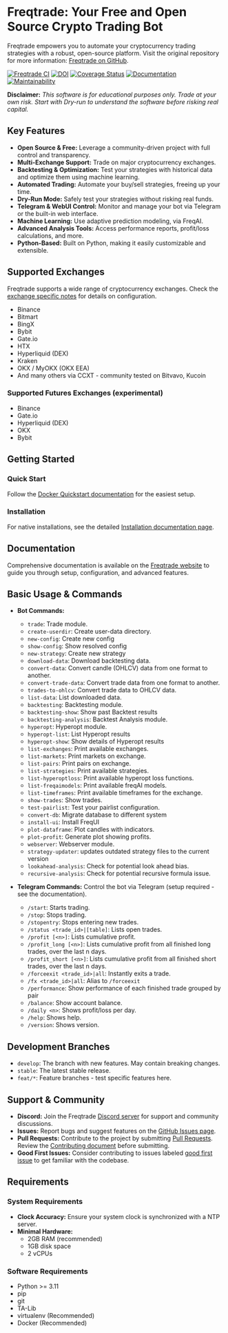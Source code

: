 # Freqtrade: Your Free and Open Source Crypto Trading Bot

Freqtrade empowers you to automate your cryptocurrency trading strategies with a robust, open-source platform.  Visit the original repository for more information: [Freqtrade on GitHub](https://github.com/freqtrade/freqtrade).

[![Freqtrade CI](https://github.com/freqtrade/freqtrade/actions/workflows/ci.yml/badge.svg?branch=develop)](https://github.com/freqtrade/freqtrade/actions/)
[![DOI](https://joss.theoj.org/papers/10.21105/joss.04864/status.svg)](https://doi.org/10.21105/joss.04864)
[![Coverage Status](https://coveralls.io/repos/github/freqtrade/freqtrade/badge.svg?branch=develop&service=github)](https://coveralls.io/github/freqtrade/freqtrade?branch=develop)
[![Documentation](https://readthedocs.org/projects/freqtrade/badge/)](https://www.freqtrade.io)
[![Maintainability](https://api.codeclimate.com/v1/badges/5737e6d668200b7518ff/maintainability)](https://codeclimate.com/github/freqtrade/freqtrade/maintainability)

**Disclaimer:** *This software is for educational purposes only.  Trade at your own risk.  Start with Dry-run to understand the software before risking real capital.*

## Key Features

*   **Open Source & Free:**  Leverage a community-driven project with full control and transparency.
*   **Multi-Exchange Support:** Trade on major cryptocurrency exchanges.
*   **Backtesting & Optimization:** Test your strategies with historical data and optimize them using machine learning.
*   **Automated Trading:**  Automate your buy/sell strategies, freeing up your time.
*   **Dry-Run Mode:** Safely test your strategies without risking real funds.
*   **Telegram & WebUI Control:** Monitor and manage your bot via Telegram or the built-in web interface.
*   **Machine Learning:**  Use adaptive prediction modeling, via FreqAI.
*   **Advanced Analysis Tools:** Access performance reports, profit/loss calculations, and more.
*   **Python-Based:** Built on Python, making it easily customizable and extensible.

## Supported Exchanges

Freqtrade supports a wide range of cryptocurrency exchanges.  Check the [exchange specific notes](docs/exchanges.md) for details on configuration.

*   Binance
*   Bitmart
*   BingX
*   Bybit
*   Gate.io
*   HTX
*   Hyperliquid (DEX)
*   Kraken
*   OKX / MyOKX (OKX EEA)
*   And many others via CCXT - community tested on Bitvavo, Kucoin

### Supported Futures Exchanges (experimental)

*   Binance
*   Gate.io
*   Hyperliquid (DEX)
*   OKX
*   Bybit

## Getting Started

### Quick Start

Follow the [Docker Quickstart documentation](https://www.freqtrade.io/en/stable/docker_quickstart/) for the easiest setup.

### Installation

For native installations, see the detailed [Installation documentation page](https://www.freqtrade.io/en/stable/installation/).

## Documentation

Comprehensive documentation is available on the [Freqtrade website](https://www.freqtrade.io) to guide you through setup, configuration, and advanced features.

## Basic Usage & Commands

*   **Bot Commands:**
    *   `trade`: Trade module.
    *   `create-userdir`: Create user-data directory.
    *   `new-config`: Create new config
    *   `show-config`: Show resolved config
    *   `new-strategy`: Create new strategy
    *   `download-data`: Download backtesting data.
    *   `convert-data`: Convert candle (OHLCV) data from one format to another.
    *   `convert-trade-data`: Convert trade data from one format to another.
    *   `trades-to-ohlcv`: Convert trade data to OHLCV data.
    *   `list-data`: List downloaded data.
    *   `backtesting`: Backtesting module.
    *   `backtesting-show`: Show past Backtest results
    *   `backtesting-analysis`: Backtest Analysis module.
    *   `hyperopt`: Hyperopt module.
    *   `hyperopt-list`: List Hyperopt results
    *   `hyperopt-show`: Show details of Hyperopt results
    *   `list-exchanges`: Print available exchanges.
    *   `list-markets`: Print markets on exchange.
    *   `list-pairs`: Print pairs on exchange.
    *   `list-strategies`: Print available strategies.
    *   `list-hyperoptloss`: Print available hyperopt loss functions.
    *   `list-freqaimodels`: Print available freqAI models.
    *   `list-timeframes`: Print available timeframes for the exchange.
    *   `show-trades`: Show trades.
    *   `test-pairlist`: Test your pairlist configuration.
    *   `convert-db`: Migrate database to different system
    *   `install-ui`: Install FreqUI
    *   `plot-dataframe`: Plot candles with indicators.
    *   `plot-profit`: Generate plot showing profits.
    *   `webserver`: Webserver module.
    *   `strategy-updater`: updates outdated strategy files to the current version
    *   `lookahead-analysis`: Check for potential look ahead bias.
    *   `recursive-analysis`: Check for potential recursive formula issue.

*   **Telegram Commands:** Control the bot via Telegram (setup required - see the documentation).
    *   `/start`: Starts trading.
    *   `/stop`: Stops trading.
    *   `/stopentry`: Stops entering new trades.
    *   `/status <trade_id>|[table]`: Lists open trades.
    *   `/profit [<n>]`: Lists cumulative profit.
    *   `/profit_long [<n>]`: Lists cumulative profit from all finished long trades, over the last n days.
    *   `/profit_short [<n>]`: Lists cumulative profit from all finished short trades, over the last n days.
    *   `/forceexit <trade_id>|all`: Instantly exits a trade.
    *   `/fx <trade_id>|all`: Alias to `/forceexit`
    *   `/performance`: Show performance of each finished trade grouped by pair
    *   `/balance`: Show account balance.
    *   `/daily <n>`: Shows profit/loss per day.
    *   `/help`: Shows help.
    *   `/version`: Shows version.

## Development Branches

*   `develop`:  The branch with new features.  May contain breaking changes.
*   `stable`:  The latest stable release.
*   `feat/*`:  Feature branches - test specific features here.

## Support & Community

*   **Discord:** Join the Freqtrade [Discord server](https://discord.gg/p7nuUNVfP7) for support and community discussions.
*   **Issues:** Report bugs and suggest features on the [GitHub Issues page](https://github.com/freqtrade/freqtrade/issues).
*   **Pull Requests:** Contribute to the project by submitting [Pull Requests](https://github.com/freqtrade/freqtrade/pulls).  Review the [Contributing document](https://github.com/freqtrade/freqtrade/blob/develop/CONTRIBUTING.md) before submitting.
*   **Good First Issues:** Consider contributing to issues labeled [good first issue](https://github.com/freqtrade/freqtrade/labels/good%20first%20issue) to get familiar with the codebase.

## Requirements

### System Requirements

*   **Clock Accuracy:** Ensure your system clock is synchronized with a NTP server.
*   **Minimal Hardware:**
    *   2GB RAM (recommended)
    *   1GB disk space
    *   2 vCPUs

### Software Requirements

*   Python >= 3.11
*   pip
*   git
*   TA-Lib
*   virtualenv (Recommended)
*   Docker (Recommended)